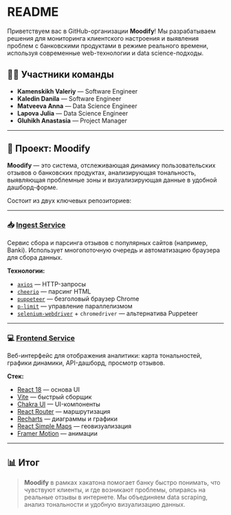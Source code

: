 # README

Приветствуем вас в GitHub-организации **Moodify**! Мы разрабатываем решения для мониторинга клиентского настроения и выявления проблем с банковскими продуктами в режиме реального времени, используя современные web-технологии и data science-подходы.

## 👨‍💻 Участники команды

* **Kamenskikh Valeriy** — Software Engineer
* **Kaledin Danila** — Software Engineer
* **Matveeva Anna** — Data Science Engineer
* **Lapova Julia** — Data Science Engineer
* **Gluhikh Anastasia** — Project Manager

***

## 🧠 Проект: Moodify

**Moodify** — это система, отслеживающая динамику пользовательских отзывов о банковских продуктах, анализирующая тональность, выявляющая проблемные зоны и визуализирующая данные в удобной дашборд-форме.

Состоит из двух ключевых репозиториев:

***

### 📥 [Ingest Service](https://github.com/Hackaton-Moodify-2025/ingest)

Сервис сбора и парсинга отзывов с популярных сайтов (например, Banki). Использует многопоточную очередь и автоматизацию браузера для сбора данных.

**Технологии:**

* [`axios`](https://github.com/axios/axios) — HTTP-запросы
* [`cheerio`](https://cheerio.js.org/) — парсинг HTML
* [`puppeteer`](https://pptr.dev/) — безголовый браузер Chrome
* [`p-limit`](https://github.com/sindresorhus/p-limit) — управление параллелизмом
* [`selenium-webdriver`](https://www.selenium.dev/documentation/webdriver/) + `chromedriver` — альтернатива Puppeteer

***

### 💻 [Frontend Service](https://github.com/Hackaton-Moodify-2025/frontend)

Веб-интерфейс для отображения аналитики: карта тональностей, графики динамики, API-дашборд, просмотр отзывов.

**Стек:**

* [React 18](https://react.dev/) — основа UI
* [Vite](https://vitejs.dev/) — быстрый сборщик
* [Chakra UI](https://chakra-ui.com/) — UI-компоненты
* [React Router](https://reactrouter.com/) — маршрутизация
* [Recharts](https://recharts.org/) — диаграммы и графики
* [React Simple Maps](https://www.react-simple-maps.io/) — геовизуализация
* [Framer Motion](https://www.framer.com/motion/) — анимации

***

## 📊 Итог

> **Moodify** в рамках хакатона помогает банку быстро понимать, что чувствуют клиенты, и где возникают проблемы, опираясь на реальные отзывы в интернете. Мы объединяем data scraping, анализ тональности и удобную визуализацию данных.
